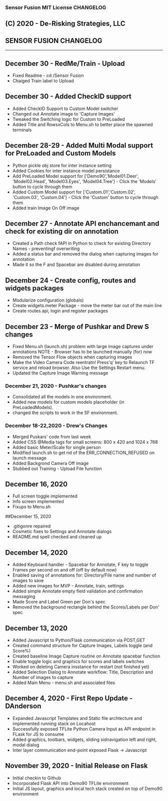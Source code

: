 ### Sensor Fusion MIT License	 CHANGELOG  
(C) 2020 - De-Risking Strategies, LLC 
----

## SENSOR FUSION CHANGELOG                     
----

## December 30 - RedMe/Train - Upload
- Fixed Readme - cd /Sensor Fusion
- Chaiged Train label to Upload

## December 30 - Added CheckID support
- Added CheckID Support to Custom Model switcher
- Changed out Annotate image to 'Capture Images'
- Tweaked the Switching logic for Custom to PreLoaded
- Added Title and RowsxCols to Menu.sh to better place the spawned terminals



## December 28-29 - Added Multi Modal support for PreLoaded and Custom Models 
- Python pickle obj store for inter instance setting
- Added Cookies for inter instance model persistance
- Add PreLoaded Model support for ['Demo90','Model01.Deer', 'Model02.Head', 'Model03.Eyes', 'Model04.Tree'] - Click the 'Models' button to cycle through them
- Added Custom Model support for ['Custom.01','Custom.02', 'Custom.03', 'Custom.04'] - Click the 'Custom' button to cycle through them
- Added train Image On Off image

## December 27 - Annotate API enchancemant and check for existing dir on annotation
- Created a Path check fAPI in Python to check for existing Directory Names  - preventingf overwriting
- Added a status bar and removed the dialog when capturing images for annotation
- Made it so the F and Spacebar are disabled during annotation


## December 24 - Create config, routes and widgets packages
- Modularize configuration (globals)
- Create widgets.meter Package - move the meter bar out of the main line
- Create routes.api, login and register packages

## December 23 - Merge of Pushkar and Drew S changes
- Fixed Menu.sh (launch.sh) problem with large image captures under annotations
  NOTE - Browser has to be launched manually  (for) now
- Removed the Tensor Flow objects when capturing images
- Make the Video Camera Code reentratn! Press'q' key to Relaunch TF service and reload browser.  Also Use the Settings Restart menu.
- Updated the Capture Image Warning message
### December 21, 2020 - Pushkar's changes
- Consolidated all the models in one environment.
- Added new models for custom models placeholder (in PreLoadedModels).
- changed the scripts to work in the SF environment.
### December 18-22,2020 - Drew's Changes
- Merged Puskars' code from last week
- Added CSS @Media tags for small screens: 800 x 420 and 1024 x 768
- Added basic Meter/Scale for single person
- Modified launch.sh to get rid of the ERR_CONNECTION_REFUSED on launch message
- Added Backgrond Camera Off image
- Stubbed out Training - Upload File function 


## December 16, 2020
- Full screen toggle implemented
- Info screen implemented
- Fixups to Menu.sh

##December 15, 2020
- .gitigonre repaired
- Cosmetic fixes to Settings and Annotate dialogs
- README.md spell checked and cleaned up

## December 14, 2020
- Added Keyboard handler - Spacebar for Annotate, F key to toggle Frames per second on and off (off by default now)
- Enabled saving of annotations for: Directory/File name and number of images to save
- Added new images for MVP  - Annotate, train, settings
- Added simple Annotate empty field validation and confirmation messaging
- Made Score and Label Green per Don's spec
- Removed the background rectangle behind the Scores/Labels per Don' spec
 
## December 13, 2020
- Added Javascript to Python/Flask communication via POST,GET
- Created command structure for Capture Images, Labels toggle (and Score%)
- Created baseline Image Capture routine on Annotate spacebar function
- Enable toggle logic and graphics for scores and labels switches
- Worked on deleting Camera insstance for restart (not finished yet)
- Added Selection Dialog to Annotate workflow: Title, Description and Number of images to capture
- Added Main Menu - menu.sh and associated files

## December 4, 2020 - First Repo Update - DAnderson
- Expanded Javascript Templates and Static file archtecture and implemented running stack on Locahost
- Successfully exposed TFLite Python Camera Input as API endpoint in FLask for JS to consume
- Added graphics, toolbars, widgets, sliding sidnavigation left and right, modal dialog
- Inter layer communication end-point exposed Flask -> Javascript

## November 39, 2020 - Initial Release on Flask
- Initial checkin to Github
- Incorporated Flask API into Demo90 TFLite environment
- Initial JS layout, graphics and local tech stack created on top of Demo90 environment
